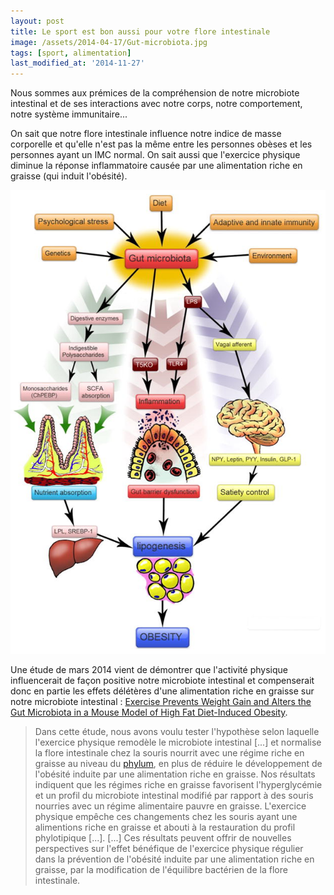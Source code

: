 ```yaml
---
layout: post
title: Le sport est bon aussi pour votre flore intestinale
image: /assets/2014-04-17/Gut-microbiota.jpg
tags: [sport, alimentation]
last_modified_at: '2014-11-27'
---
```


Nous sommes aux prémices de la compréhension de notre microbiote intestinal et de ses interactions avec notre corps, notre comportement, notre système immunitaire...

On sait que notre flore intestinale influence notre indice de masse corporelle et qu'elle n'est pas la même entre les personnes obèses et les personnes ayant un IMC normal. On sait aussi que l'exercice physique diminue la réponse inflammatoire causée par une alimentation riche en graisse (qui induit l'obésité).

[![Gut microbiota](/assets/2014-04-17/Gut-microbiota.jpg)](https://www.ncbi.nlm.nih.gov/pmc/articles/PMC3303978/)

Une étude de mars 2014 vient de démontrer que l'activité physique influencerait de façon positive notre microbiote intestinal et compenserait donc en partie les effets délétères d'une alimentation riche en graisse sur notre microbiote intestinal : [Exercise Prevents Weight Gain and Alters the Gut Microbiota in a Mouse Model of High Fat Diet-Induced Obesity](https://www.ncbi.nlm.nih.gov/pmc/articles/PMC3966766/).

> Dans cette étude, nous avons voulu tester l'hypothèse selon laquelle l'exercice physique remodèle le microbiote intestinal [...] et normalise la flore intestinale chez la souris nourrit avec une régime riche en graisse au niveau du [phylum](https://fr.wikipedia.org/wiki/Embranchement_(biologie)), en plus de réduire le développement de l'obésité induite par une alimentation riche en graisse. Nos résultats indiquent que les régimes riche en graisse favorisent l'hyperglycémie et un profil du microbiote intestinal modifié par rapport à des souris nourries avec un régime alimentaire pauvre en graisse. L'exercice physique empêche ces changements chez les souris ayant une alimentions riche en graisse et abouti à la restauration du profil phylotipique [...]. [...] Ces résultats peuvent offrir de nouvelles perspectives sur l'effet bénéfique de l'exercice physique régulier dans la prévention de l'obésité induite par une alimentation riche en graisse, par la modification de l'équilibre bactérien de la flore intestinale.
